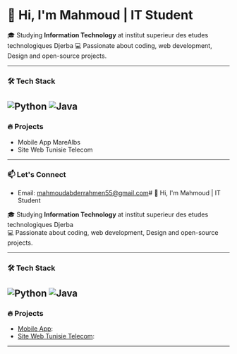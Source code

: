 # 👋 Hi, I'm Mahmoud | IT Student

🎓 Studying **Information Technology** at institut superieur des etudes technologiques Djerba 
💻 Passionate about coding, web development, Design and open-source projects. 

---

### 🛠️ Tech Stack
![Python](https://img.shields.io/badge/Python-3776AB?style=flat&logo=python&logoColor=white)
![Java](https://img.shields.io/badge/Java-ED8B00?style=flat&logo=openjdk&logoColor=white)
---

### 🔥 Projects
- Mobile App MareAlbs
- Site Web Tunisie Telecom

---

### 📫 Let's Connect
- Email: mahmoudabderrahmen55@gmail.com# 👋 Hi, I'm Mahmoud | IT Student

🎓 Studying **Information Technology** at institut superieur des etudes technologiques Djerba  
💻 Passionate about coding, web development, Design and open-source projects. 

---

### 🛠️ Tech Stack
![Python](https://img.shields.io/badge/Python-3776AB?style=flat&logo=python&logoColor=white)
![Java](https://img.shields.io/badge/Java-ED8B00?style=flat&logo=openjdk&logoColor=white)
---

### 🔥 Projects
- [Mobile App](https://github.com/Mahmoud-Benahmed/Marealbs):
- [Site Web Tunisie Telecom](https://github.com/yourusername/project):

---
